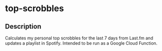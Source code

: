 # top-scrobbles

## Description

Calculates my personal top scrobbles for the last 7 days from Last.fm and updates a playlist in
Spotify. Intended to be run as a Google Cloud Function.